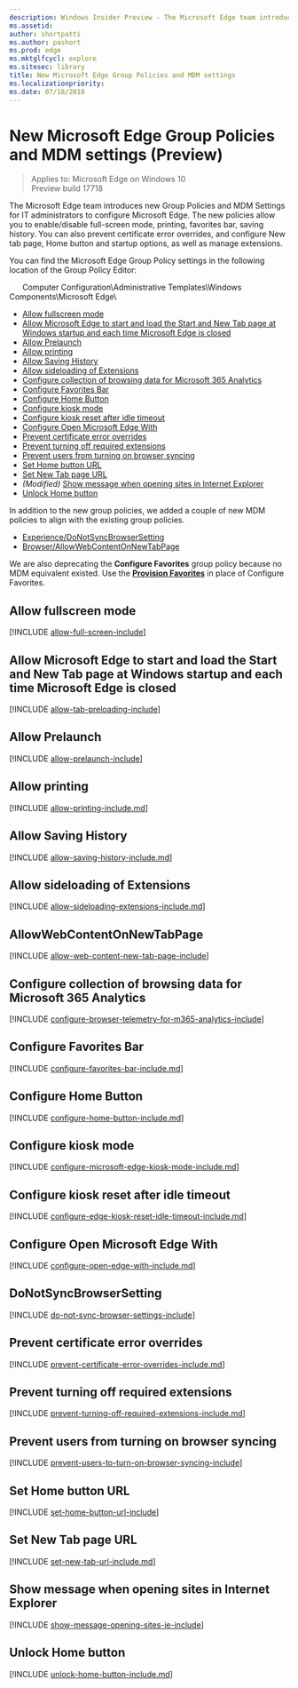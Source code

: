 ```yaml
---
description: Windows Insider Preview - The Microsoft Edge team introduces new Group Policies and MDM Settings for IT administrators to configure Microsoft Edge. The new policies allow you to enable/disabled full-screen mode, printing, favorites bar, saving history. You can also prevent certificate error overrides, and configure New tab page, Home button and startup options, as well as manage extensions.
ms.assetid: 
author: shortpatti
ms.author: pashort
ms.prod: edge
ms.mktglfcycl: explore
ms.sitesec: library
title: New Microsoft Edge Group Policies and MDM settings
ms.localizationpriority: 
ms.date: 07/18/2018 
---
```


# New Microsoft Edge Group Policies and MDM settings (Preview)

> Applies to: Microsoft Edge on Windows 10 <br>
> Preview build 17718

The Microsoft Edge team introduces new Group Policies and MDM Settings for IT administrators to configure Microsoft Edge. The new policies allow you to enable/disable full-screen mode, printing, favorites bar, saving history. You can also prevent certificate error overrides, and configure New tab page, Home button and startup options, as well as manage extensions.

You can find the Microsoft Edge Group Policy settings in the following location of the Group Policy Editor:<p>&nbsp;&nbsp;&nbsp;&nbsp;&nbsp;&nbsp;Computer Configuration\Administrative Templates\Windows Components\Microsoft Edge\

<!-- add links to the below policies -->

- [Allow fullscreen mode](#allow-fullscreen-mode)
- [Allow Microsoft Edge to start and load the Start and New Tab page at Windows startup and each time Microsoft Edge is closed](#allow-microsoft-edge-to-start-and-load-the-start-and-new-tab-page-at-windows-startup-and-each-time-microsoft-edge-is-closed)
- [Allow Prelaunch](#allow-prelaunch)
- [Allow printing](#allow-printing)
- [Allow Saving History](#allow-saving-history)
- [Allow sideloading of Extensions](#allow-sideloading-of-extensions)
- [Configure collection of browsing data for Microsoft 365 Analytics](#configure-collection-of-browsing-data-for-microsoft-365-analytics)
- [Configure Favorites Bar](#configure-favorites-bar)
- [Configure Home Button](#configure-home-button)
- [Configure kiosk mode](#configure-kiosk-mode)
- [Configure kiosk reset after idle timeout](#configure-kiosk-reset-after-idle-timeout)
- [Configure Open Microsoft Edge With](#configure-open-microsoft-edge-with)
- [Prevent certificate error overrides](#prevent-certificate-error-overrides)
- [Prevent turning off required extensions](#prevent-turning-off-required-extensions)
- [Prevent users from turning on browser syncing](#preventusersfromturningonbrowsersyncing)
- [Set Home button URL](#set-home-button-url)
- [Set New Tab page URL](#set-new-tab-page-url)
- _(Modified)_ [Show message when opening sites in Internet Explorer](#showmessagewhenopeninginteretexplorersites)
- [Unlock Home button](#unlock-home-button)

In addition to the new group policies, we added a couple of new MDM policies to align with the existing group policies.

- [Experience/DoNotSyncBrowserSetting](#donotsyncbrowsersetting)
- [Browser/AllowWebContentOnNewTabPage](#allowwebcontentonnewtabpage)

We are also deprecating the **Configure Favorites** group policy because no MDM equivalent existed. Use the **[Provision Favorites](available-policies.md#provision-favorites)** in place of Configure Favorites.  
 
 <!-- RS5 policies -->

## Allow fullscreen mode
[!INCLUDE [allow-full-screen-include](includes/allow-full-screen-include.md)]

## Allow Microsoft Edge to start and load the Start and New Tab page at Windows startup and each time Microsoft Edge is closed
[!INCLUDE [allow-tab-preloading-include](includes/allow-tab-preloading-include.md)]

## Allow Prelaunch
[!INCLUDE [allow-prelaunch-include](includes/allow-prelaunch-include.md)]

## Allow printing
[!INCLUDE [allow-printing-include.md](includes/allow-printing-include.md)]

## Allow Saving History
[!INCLUDE [allow-saving-history-include.md](includes/allow-saving-history-include.md)]

## Allow sideloading of Extensions
[!INCLUDE [allow-sideloading-extensions-include.md](includes/allow-sideloading-extensions-include.md)]

## AllowWebContentOnNewTabPage
[!INCLUDE [allow-web-content-new-tab-page-include](includes/allow-web-content-new-tab-page-include.md)]

## Configure collection of browsing data for Microsoft 365 Analytics
[!INCLUDE [configure-browser-telemetry-for-m365-analytics-include](includes/configure-browser-telemetry-for-m365-analytics-include.md)]

## Configure Favorites Bar
[!INCLUDE [configure-favorites-bar-include.md](includes/configure-favorites-bar-include.md)]

## Configure Home Button
[!INCLUDE [configure-home-button-include.md](includes/configure-home-button-include.md)]

## Configure kiosk mode
[!INCLUDE [configure-microsoft-edge-kiosk-mode-include.md](includes/configure-microsoft-edge-kiosk-mode-include.md)]

## Configure kiosk reset after idle timeout
[!INCLUDE [configure-edge-kiosk-reset-idle-timeout-include.md](includes/configure-edge-kiosk-reset-idle-timeout-include.md)]

## Configure Open Microsoft Edge With
[!INCLUDE [configure-open-edge-with-include.md](includes/configure-open-edge-with-include.md)]

## DoNotSyncBrowserSetting
[!INCLUDE [do-not-sync-browser-settings-include](includes/do-not-sync-browser-settings-include.md)]

## Prevent certificate error overrides
[!INCLUDE [prevent-certificate-error-overrides-include.md](includes/prevent-certificate-error-overrides-include.md)]

## Prevent turning off required extensions
[!INCLUDE [prevent-turning-off-required-extensions-include.md](includes/prevent-turning-off-required-extensions-include.md)]

## Prevent users from turning on browser syncing
[!INCLUDE [prevent-users-to-turn-on-browser-syncing-include](includes/prevent-users-to-turn-on-browser-syncing-include.md)]

## Set Home button URL
[!INCLUDE [set-home-button-url-include](includes/set-home-button-url-include.md)]

## Set New Tab page URL
[!INCLUDE [set-new-tab-url-include.md](includes/set-new-tab-url-include.md)]

## Show message when opening sites in Internet Explorer
[!INCLUDE [show-message-opening-sites-ie-include](includes/show-message-opening-sites-ie-include.md)]

## Unlock Home button
[!INCLUDE [unlock-home-button-include.md](includes/unlock-home-button-include.md)]

